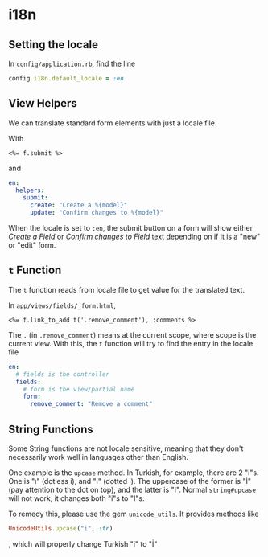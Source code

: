 # i18n

## Setting the locale

In `config/application.rb`, find the line
```ruby
config.i18n.default_locale = :en
```

## View Helpers

We can translate standard form elements with just a locale file

With
```erb
<%= f.submit %>
```
and
```yaml
en:
  helpers:
    submit:
      create: "Create a %{model}"
      update: "Confirm changes to %{model}"
```

When the locale is set to `:en`, the submit button on a form will show either
_Create a Field_ or _Confirm changes to Field_ text depending on if it is a
"new" or "edit" form.

## `t` Function

The `t` function reads from locale file to get value for the translated text.

In `app/views/fields/_form.html`,
```erb
<%= f.link_to_add t('.remove_comment'), :comments %>
```

The `.` (in `.remove_comment`) means at the current scope, where scope is the
current view. With this, the `t` function will try to find the entry in the
locale file
```yaml
en:
  # fields is the controller
  fields:
    # form is the view/partial name
    form:
      remove_comment: "Remove a comment"
```

## String Functions

Some String functions are not locale sensitive, meaning that they don't
necessarily work well in languages other than English.

One example is the `upcase` method. In Turkish, for example, there are 2 "i"s.
One is "ı" (dotless i), and "i" (dotted i). The uppercase of the former is "İ"
 (pay attention to the dot on top), and the latter is "I". Normal
`string#upcase` will not work, it changes both "i"s to "I"s.

To remedy this, please use the gem `unicode_utils`. It provides methods like
```ruby
UnicodeUtils.upcase("i", :tr)
```
, which will properly change Turkish "i" to "İ"
